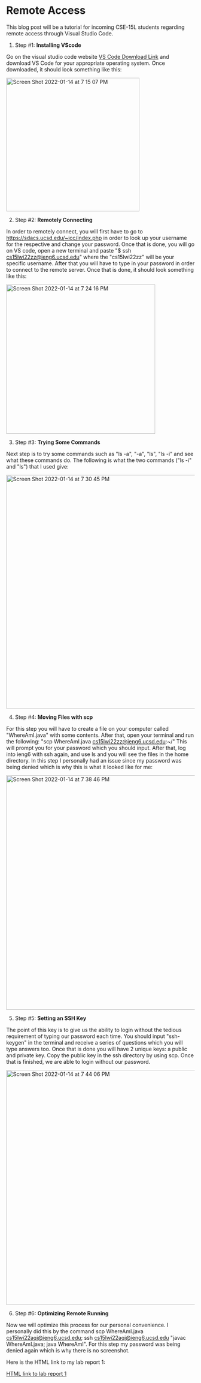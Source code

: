 # Remote Access

This blog post will be a tutorial for incoming CSE-15L students regarding remote access through Visual Studio Code. 

1. Step #1: **Installing VScode**

Go on the visual studio code website [VS Code Download Link](https://code.visualstudio.com/download) and download VS Code for your appropriate operating system. Once downloaded, it should look something like this:

<img width="356" alt="Screen Shot 2022-01-14 at 7 15 07 PM" src="https://user-images.githubusercontent.com/97698918/149607977-8c6ff7c8-3740-4ee9-b8f9-fef48f6e9aeb.png">

2. Step #2: **Remotely Connecting**

In order to remotely connect, you will first have to go to https://sdacs.ucsd.edu/~icc/index.php in order to look up your username for the respective
and change your password. Once that is done, you will go on VS code, open a new terminal and paste "$ ssh cs15lwi22zz@ieng6.ucsd.edu" where
the "cs15lwi22zz" will be your specific username. After that you will have to type in your password in order to connect to the remote server.
Once that is done, it should look something like this:

<img width="398" alt="Screen Shot 2022-01-14 at 7 24 16 PM" src="https://user-images.githubusercontent.com/97698918/149607982-7a757df7-eaa8-4fd1-9727-f0fa228a5617.png">

3. Step #3: **Trying Some Commands**

Next step is to try some commands such as "ls -a", "-a", "ls", "ls -i" and see what these commands do. The following is what the two commands ("ls -i" and "ls") that I used give:

<img width="623" alt="Screen Shot 2022-01-14 at 7 30 45 PM" src="https://user-images.githubusercontent.com/97698918/149607992-357c88e1-1b17-4301-99b0-a162e39f5f7f.png">

4. Step #4: **Moving Files with scp**

For this step you will have to create a file on your computer called "WhereAmI.java" with some contents. After that, open your terminal and run the following:
"scp WhereAmI.java cs15lwi22zz@ieng6.ucsd.edu:~/" This will prompt you for your password which you should input. After that, log into ieng6 with ssh again, and use ls and you will see the files in the home directory. In this step I personally had an issue since my password was being denied which is why this is what it looked like for me:

<img width="625" alt="Screen Shot 2022-01-14 at 7 38 46 PM" src="https://user-images.githubusercontent.com/97698918/149608002-07b62211-2d6b-44a4-ba20-cd6211cdcfe3.png">

5. Step #5: **Setting an SSH Key**

The point of this key is to give us the ability to login without the tedious requirement of typing our password each time. You should input "ssh-keygen" in the terminal and receive a series of questions which you will type answers too. Once that is done you will have 2 unique keys: a public and private key. Copy the public key in the ssh directory by using scp. Once that is finished, we are able to login without our password. 

<img width="626" alt="Screen Shot 2022-01-14 at 7 44 06 PM" src="https://user-images.githubusercontent.com/97698918/149608003-97c3e74b-4e12-4743-9083-0edc1e6d05dc.png">

6. Step #6: **Optimizing Remote Running**

Now we will optimize this process for our personal convenience. I personally did this by the command scp WhereAmI.java cs15lwi22aqi@ieng6.ucsd.edu; ssh cs15lwi22aqi@ieng6.ucsd.edu "javac WhereAmI.java; java WhereAmI". For this step my password was being denied again which is why there is no screenshot. 

Here is the HTML link to my lab report 1:

[HTML link to lab report 1](https://ari2123.github.io/cse15l-lab-reports/labreport1.html)

